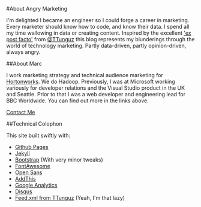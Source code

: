 #About Angry Marketing

I'm delighted I became an engineer so I could forge a career in marketing. Every marketer should know how to code, and know their data. I spend all my time wallowing in data or creating content. Inspired by the excellent <a href="http://tomtunguz.com/">'ex post facto'</a> from <a href="http://twitter.com/ttunguz">@TTunguz</a> this blog represents my blunderings through the world of technology marketing. Partly data-driven, partly opinion-driven, always angry.


##About Marc

I work marketing strategy and technical audience marketing for <a href="http://hortonworks.com/">Hortonworks</a>. We do Hadoop. Previously, I was at Microsoft working variously for developer relations and the Visual Studio product in the UK and Seattle. Prior to that I was a web developer and engineering lead for BBC Worldwide. You can find out more in the links above.</p>

[Contact Me](mailto:marc.holmes@gmail.com)

##Technical Colophon

This site built swiftly with:

* [Github Pages](http://pages.github.com/)
* [Jekyll](http://jekyllrb.com/)
* [Bootstrap](http://getbootstrap.com/) (With very minor tweaks)
* [FontAwesome](http://fontawesome.io/)
* [Open Sans](http://www.google.com/fonts/specimen/Open+Sans)
* [AddThis](http://addthis.com)
* [Google Analytics](http://google.com/analytics)
* [Disqus](http://disqus.com)
* [Feed.xml from TTunguz](https://github.com/ttunguz/ttunguz.github.io/blob/master/feed.xml) (Yeah, I'm that lazy)
